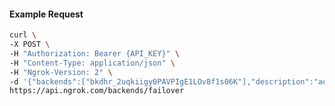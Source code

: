 <!-- Code generated for API Clients. DO NOT EDIT. -->

#### Example Request

```bash
curl \
-X POST \
-H "Authorization: Bearer {API_KEY}" \
-H "Content-Type: application/json" \
-H "Ngrok-Version: 2" \
-d '{"backends":["bkdhr_2uqkiigy0PAVPIgE1LOv8f1s06K"],"description":"acme failover","metadata":"{\"environment\": \"staging\"}"}' \
https://api.ngrok.com/backends/failover
```
